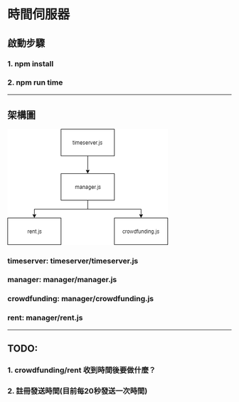 # 時間伺服器

## 啟動步驟
### 1. npm install
### 2. npm run time
---
## 架構圖
![image](./timeserver.png)
### timeserver: timeserver/timeserver.js
### manager: manager/manager.js
### crowdfunding: manager/crowdfunding.js
### rent: manager/rent.js
---
## TODO:
### 1. crowdfunding/rent 收到時間後要做什麼？
### 2. 註冊發送時間(目前每20秒發送一次時間)